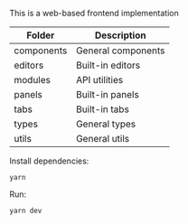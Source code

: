 This is a web-based frontend implementation

| Folder       | Description        |
|--------------|--------------------|
| components   | General components |
| editors      | Built-in editors   |
| modules      | API utilities      |
| panels       | Built-in panels    |
| tabs         | Built-in tabs      |
| types        | General types      |
| utils        | General utils      |

Install dependencies:
```
yarn
```

Run:
```
yarn dev 
```